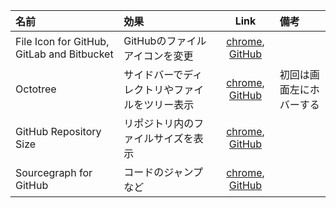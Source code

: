 <head>
  <meta charset="UTF-8" />
  <meta name="viewport" content="width=device-width" />
  <link rel="stylesheet" href="../css/custmize.css" />
  <title>ページ一覧</title>
</head>

| 名前 | 効果 | Link | 備考 |
| :--- | :--- | :--: | :--- |
| File Icon for GitHub, GitLab and Bitbucket | GitHubのファイルアイコンを変更 | [chrome](https://chrome.google.com/webstore/detail/github-file-icon/ficfmibkjjnpogdcfhfokmihanoldbfe), [GitHub](https://github.com/xxhomey19/github-file-icon) |
| Octotree | サイドバーでディレクトリやファイルをツリー表示 | [chrome](https://chrome.google.com/webstore/detail/octotree/bkhaagjahfmjljalopjnoealnfndnagc), [GitHub](https://github.com/buunguyen/octotree) | 初回は画面左にホバーする |
| GitHub Repository Size | リポジトリ内のファイルサイズを表示 | [chrome](https://chrome.google.com/webstore/detail/github-repository-size/apnjnioapinblneaedefcnopcjepgkci), [GitHub](https://github.com/harshjv/github-repo-size) |
| Sourcegraph for GitHub | コードのジャンプなど | [chrome](https://chrome.google.com/webstore/detail/sourcegraph-for-github/dgjhfomjieaadpoljlnidmbgkdffpack), [GitHub](https://about.sourcegraph.com/) |

<!-- [chrome](●●), [GitHub](●●) -->
